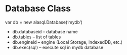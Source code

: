 # Database Class

var db = new alasql.Database(‘mydb’)
* db.databaseid – database name
* db.tables – list of tables
* db.engineid – engine (Local Storage, IndexedDB, etc.)
* db.exec(sql) – execute sql in mydb database
